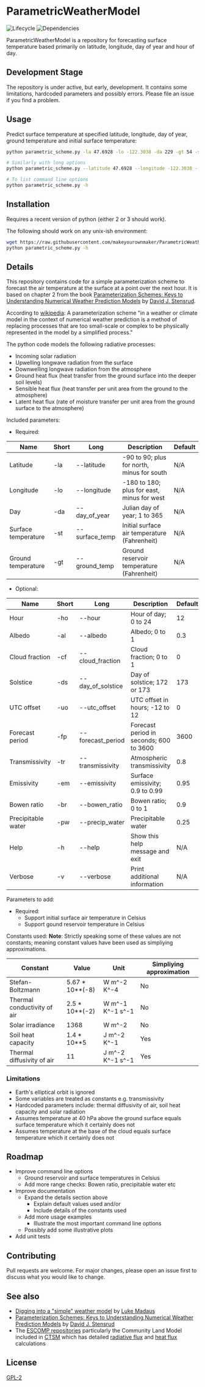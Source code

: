 
# ParametricWeatherModel

![Lifecycle
](https://img.shields.io/badge/lifecycle-experimental-orange.svg?style=flat)
![Dependencies
](https://img.shields.io/badge/dependencies-none-brightgreen.svg?style=flat)

ParametricWeatherModel is a repository for forecasting surface temperature
based primarily on latitude, longitude, day of year and hour of day.


## Development Stage

The repository is under active, but early, development.  It contains some
limitations, hardcoded parameters and possibly errors.  Please file an
issue if you find a problem.


## Usage

Predict surface temperature at specified latitude, longitude, day of year,
ground temperature and initial surface temperature:
```sh
python parametric_scheme.py -la 47.6928 -lo -122.3038 -da 229 -gt 54 -st 72

# Similarly with long options
python parametric_scheme.py --latitude 47.6928 --longitude -122.3038 --day_of_year 229 --ground_temp 54 --surface_temp 72

# To list command line options
python parametric_scheme.py -h
```


## Installation

Requires a recent version of python (either 2 or 3 should work).

The following should work on any unix-ish environment:
```sh
wget https://raw.githubusercontent.com/makeyourownmaker/ParametricWeatherModel/master/parametric_scheme.py
python parametric_scheme.py -h
```


## Details

This repository contains code for a simple parameterization scheme to
forecast the air temperature at the surface at a point over the next hour.
It is based on chapter 2 from the book
[Parameterization Schemes: Keys to Understanding Numerical Weather Prediction Models](https://www.cambridge.org/core/books/parameterization-schemes/C7C8EC8901957314433BE7C8BC36F16D#fndtn-information)
by [David J. Stensrud](http://www.met.psu.edu/people/djs78).

According to [wikipedia](https://en.wikipedia.org/wiki/Parametrization_(atmospheric_modeling)):
A parameterization scheme "in a weather or climate model in the context of
numerical weather prediction is a method of replacing processes that are too
small-scale or complex to be physically represented in the model by a
simplified process."

The python code models the following radiative processes:
  * Incoming solar radiation
  * Upwelling longwave radiation from the surface
  * Downwelling longwave radiation from the atmosphere
  * Ground heat flux (heat transfer from the ground surface into the deeper soil levels)
  * Sensible heat flux (heat transfer per unit area from the ground to the atmosphere)
  * Latent heat flux (rate of moisture transfer per unit area from the ground surface to the atmosphere)

Included parameters:
  * Required:

| Name                | Short | Long           | Description                                  | Default |
|---------------------|-------|----------------|----------------------------------------------|---------|
| Latitude            | -la   | --latitude     | -90 to 90; plus for north, minus for south   | N/A     |
| Longitude           | -lo   | --longitude    | -180 to 180; plus for east, minus for west   | N/A     |
| Day                 | -da   | --day_of_year  | Julian day of year; 1 to 365                 | N/A     |
| Surface temperature | -st   | --surface_temp | Initial surface air temperature (Fahrenheit) | N/A     |
| Ground temperature  | -gt   | --ground_temp  | Ground reservoir temperature (Fahrenheit)    | N/A     |

  * Optional:

| Name               | Short | Long              | Description                             | Default |
|--------------------|-------|-------------------|-----------------------------------------|---------|
| Hour               | -ho   | --hour            | Hour of day; 0 to 24                    | 12      |
| Albedo             | -al   | --albedo          | Albedo; 0 to 1                          | 0.3     |
| Cloud fraction     | -cf   | --cloud_fraction  | Cloud fraction; 0 to 1                  | 0       |
| Solstice           | -ds   | --day_of_solstice | Day of solstice; 172 or 173             | 173     |
| UTC offset         | -uo   | --utc_offset      | UTC offset in hours; -12 to 12          | 0       |
| Forecast period    | -fp   | --forecast_period | Forecast period in seconds; 600 to 3600 | 3600    |
| Transmissivity     | -tr   | --transmissivity  | Atmospheric transmissivity              | 0.8     |
| Emissivity         | -em   | --emissivity      | Surface emissivity; 0.9 to 0.99         | 0.95    |
| Bowen ratio        | -br   | --bowen_ratio     | Bowen ratio; 0 to 1                     | 0.9     |
| Precipitable water | -pw   | --precip_water    | Precipitable water                      | 0.25    |
| Help               | -h    | --help            | Show this help message and exit         | N/A     |
| Verbose            | -v    | --verbose         | Print additional information            | N/A     |

Parameters to add:
  * Required:
    * Support initial surface air temperature in Celsius
    * Support gound reservoir temperature in Celsius

Constants used:
**Note**: Strictly speaking some of these values are not constants; meaning constant values have been used as simpliying approximations.

| Constant                    | Value           | Unit             | Simpliying approximation |
|-----------------------------|-----------------|------------------|--------------------------|
| Stefan-Boltzmann            | 5.67 * 10**(-8) | W m^-2 K^-4      | No                       |
| Thermal conductivity of air | 2.5 * 10**(-2)  | W m^-1 K^-1 s^-1 | No                       |
| Solar irradiance            | 1368            | W m^-2           | No                       |
| Soil heat capacity          | 1.4 * 10**5     | J m^-2 K^-1      | Yes                      |
| Thermal diffusivity of air  | 11              | J m^-2 K^-1 s^-1 | Yes                      |

### Limitations

  * Earth's elliptical orbit is ignored
  * Some variables are treated as constants e.g. transmissivity
  * Hardcoded parameters include: thermal diffusivity of air, soil heat
    capacity and solar radiation
  * Assumes temperature at 40 hPa above the ground surface equals surface
    temperature which it certainly does not
  * Assumes temperature at the base of the cloud equals surface
    temperature which it certainly does not


## Roadmap

* Improve command line options
  * Ground reservoir and surface temperatures in Celsius
  * Add more range checks: Bowen ratio, precipitable water etc
* Improve documentation
  * Expand the details section above
    * Explain default values used and/or
    * Include details of the constants used
  * Add more usage examples
    * Illustrate the most important command line options
  * Possibly add some illustrative plots
* Add unit tests


## Contributing

Pull requests are welcome.  For major changes, please open an issue first to discuss what you would like to change.


## See also

* [Digging into a "simple" weather model](http://lukemweather.blogspot.com/2011/08/digging-into-simple-weather-model.html)
  by [Luke Madaus](http://midlatitude.com/lukemadaus/)
* [Parameterization Schemes: Keys to Understanding Numerical Weather Prediction Models](https://doi.org/10.1017/CBO9780511812590)
  by [David J. Stensrud](http://www.met.psu.edu/people/djs78)
* The [ESCOMP repositories](https://github.com/ESCOMP) particularly the Community Land Model included in
  [CTSM](https://github.com/ESCOMP/ctsm) which has detailed
  [radiative flux](https://escomp.github.io/ctsm-docs/doc/build/html/tech_note/Radiative_Fluxes/CLM50_Tech_Note_Radiative_Fluxes.html)
  and
  [heat flux](https://escomp.github.io/ctsm-docs/doc/build/html/tech_note/Fluxes/CLM50_Tech_Note_Fluxes.html#sensible-and-latent-heat-fluxes-for-non-vegetated-surfaces)
  calculations


## License
[GPL-2](https://www.gnu.org/licenses/old-licenses/gpl-2.0.en.html)
